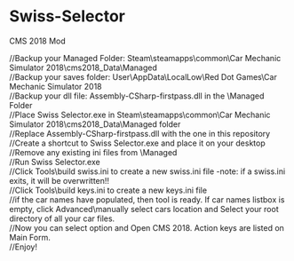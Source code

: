 # Swiss-Selector
CMS 2018 Mod

//Backup your Managed Folder:  Steam\steamapps\common\Car Mechanic Simulator 2018\cms2018_Data\Managed<br />
//Backup your saves folder: User\AppData\LocalLow\Red Dot Games\Car Mechanic Simulator 2018<br />
//Backup your dll file: Assembly-CSharp-firstpass.dll in the \Managed Folder<br />
//Place Swiss Selector.exe in Steam\steamapps\common\Car Mechanic Simulator 2018\cms2018_Data\Managed folder<br />
//Replace Assembly-CSharp-firstpass.dll with the one in this repository<br />
//Create a shortcut to Swiss Selector.exe and place it on your desktop<br />
//Remove any existing ini files from \Managed<br />
//Run Swiss Selector.exe<br />
//Click Tools\build swiss.ini to create a new swiss.ini file  -note: if a swiss.ini exits, it will be overwritten!!<br />
//Click Tools\build keys.ini to create a new keys.ini file<br />
//if the car names have populated, then tool is ready. If car names listbox is empty, click Advanced\manually select cars location and
Select your root directory of all your car files.<br />
//Now you can select option and Open CMS 2018. Action keys are listed on Main Form.<br />
//Enjoy!<br />
